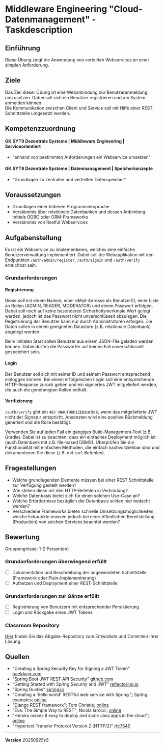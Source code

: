 # Middleware Engineering "Cloud-Datenmanagement" - Taskdescription

## Einführung
Diese Übung zeigt die Anwendung von verteilten Webservices an einer simplen Anforderung.

## Ziele
Das Ziel dieser Übung ist eine Webanbindung zur Benutzeranmeldung umzusetzen. Dabei soll sich ein Benutzer registrieren und am System anmelden können.  
Die Kommunikation zwischen Client und Service soll mit Hilfe einer REST Schnittstelle umgesetzt werden.

## Kompetenzzuordnung
#### GK SYT9 Dezentrale Systeme | Middleware Engineering | Serviceorientiert
* "anhand von bestimmten Anforderungen ein Webservice umsetzen"
#### GK SYT9 Dezentrale Systeme | Datenmanagement | Speicherkonzepte
* "Grundlagen zu zentralen und verteilten Datenspeicher"

## Voraussetzungen
+ Grundlagen einer höheren Programmiersprache
+ Verständnis über relationale Datenbanken und dessen Anbindung mittels ODBC oder ORM-Frameworks
+ Verständnis von Restful Webservices

## Aufgabenstellung
Es ist ein Webservice zu implementieren, welches eine einfache Benutzerverwaltung implementiert. Dabei soll die Webapplikation mit den Endpunkten `/auth/admin/register`, `/auth/signin` und `/auth/verify` erreichbar sein.

### Grundanforderungen

#### Registrierung
Diese soll mit einem Namen, einer eMail-Adresse als BenutzerID, einer Liste an Rollen (ADMIN, READER, MODERATOR) und einem Passwort erfolgen. Dabei soll noch auf keine besonderen Sicherheitsmerkmale Wert gelegt werden, jedoch ist das Passwort nicht unverschlüsselt abzulegen. Die Registrierung der Benutzer kann nur durch Administratoren erfolgen. Die Daten sollen in einem geeigneten Datastore (z.B. relationale Datenbank) abgelegt werden.

Beim initialen Start sollen Benutzer aus einem JSON-File geladen werden können. Dabei dürfen die Passwörter auf keinen Fall unverschlüsselt gespeichert sein.

#### Login
Der Benutzer soll sich mit seiner ID und seinem Passwort entsprechend einloggen können. Bei einem erfolgreichen Login soll eine entsprechende HTTP-Response zurück geben und ein signiertes JWT mitgeliefert werden, die auch die genehmigten Rollen enthält.

#### Verifizierung
`/auth/verify` gibt ein `403 UNAUTHORIZED`zurück, wenn das mitgelieferte JWT nicht der Signatur entspricht. Ansonsten wird eine positive Rückmeldung generiert und die Rolle bestätigt.


Verwenden Sie auf jeden Fall ein gängiges Build-Management-Tool (z.B. Gradle). Dabei ist zu beachten, dass ein einfaches Deployment möglich ist (auch Datenbank mit z.B. file-based DBMS). Überprüfen Sie die Funktionalität mit einfachen Methoden, die einfach nachvollziehbar sind und dokumentieren Sie diese (z.B. mit `curl` Befehlen).

## Fragestellungen
* Welche grundlegenden Elemente müssen bei einer REST Schnittstelle zur Verfügung gestellt werden?
* Wie stehen diese mit den HTTP-Befehlen in Verbindung?
* Welche Datenbasis bietet sich für einen solchen Use-Case an?
* Welche Erfordernisse bezüglich der Datenbasis sollten hier bedacht werden?
* Verschiedene Frameworks bieten schnelle Umsetzungsmöglichkeiten, welche Eckpunkte müssen jedoch bei einer öffentlichen Bereitstellung (Production) von solchen Services beachtet werden?

## Bewertung
Gruppengrösse: 1-2 Person(en)
### Grundanforderungen **überwiegend erfüllt**
- [ ] Dokumentation und Beschreibung der angewendeten Schnittstelle (Framework oder Plain-Implementierung)
- [ ] Aufsetzen und Deployment einer REST-Schnittstelle
### Grundanforderungen **zur Gänze erfüllt**
- [ ] Registrierung von Benutzern mit entsprechender Persistierung
- [ ] Login und Rückgabe eines JWT Tokens

### Classroom Repository
[Hier](https://classroom.github.com/a/Hx_yUMet) finden Sie das Abgabe-Repository zum Entwickeln und Commiten Ihrer Lösung.

## Quellen
* "Creating a Spring Security Key for Signing a JWT Token" [baeldung.com](https://www.baeldung.com/spring-security-sign-jwt-token)
* "Spring Boot JWT REST API Security" [github.com](https://github.com/caglayantolga/springboot-role-based-jwt-security-rest-api)
* "Getting Started with Spring Security and JWT" [reflectoring.io](https://reflectoring.io/spring-security-jwt/)
* "Spring Guides" [spring.io](https://spring.io/guides)
* "Creating a 'hello world' RESTful web service with Spring."; Spring examples; [online](https://github.com/spring-guides/gs-rest-service)
* "Django REST framework"; Tom Christie; [online](http://www.django-rest-framework.org/)
* "Eve. The Simple Way to REST"; Nicola Iarocci; [online](http://python-eve.org/)
* "Heroku makes it easy to deploy and scale Java apps in the cloud"; [online](https://www.heroku.com)
* "Hypertext Transfer Protocol Version 2 (HTTP/2)" [rfc7540](https://datatracker.ietf.org/doc/html/rfc7540)

---
**Version** *20250925v5*
